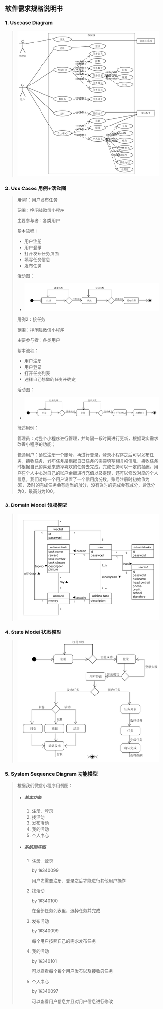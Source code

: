 ## 软件需求规格说明书

### 1. Usecase Diagram

> ![61](/images/61.png)

### 2. Use Cases 用例+活动图

> 用例1：用户发布任务
>
> 范围：挣闲钱微信小程序
>
> 主要参与者：各类用户
>
> 基本流程：
>
> * 用户注册
> * 用户登录
> * 打开发布任务页面
> * 填写任务信息
> * 发布任务
>
> 活动图：
>
> * ![62](/images/62.png)
>
> 用例2：接任务
>
> 范围：挣闲钱微信小程序
>
> 主要参与者：各类用户
>
> 基本流程：
>
> * 用户注册
> * 用户登录
> * 打开任务列表
> * 选择自己想做的任务并确定
>
> 活动图：
>
> * ![621](/images/621.png)
>
> 简述用例：
>
> 管理员：对整个小程序进行管理，并每隔一段时间进行更新，根据现实需求改善小程序的功能；
>
> 普通用户：通过注册一个账号，再进行登录，登录小程序之后可以发布任务、接收任务，发布任务是根据自己任务的需要填写相关的信息，接收任务时根据自己的喜爱来选择喜欢的任务去完成，完成任务可以一定的报酬。用户在个人中心对自己的账户余额进行充值以及提现，还可以修改对应的个人信息。我们对每一个用户设置了一个信用度分数，账号注册时初始值为80，及时的完成任务会有适当的加分，没有及时的完成会有减分，最低分为0，最高分为100。

### 3. Domain Model 领域模型

> ![63](/images/63.png)

### 4. State Model 状态模型

> ![64](/images/64.png)

### 5. System Sequence Diagram 功能模型

> 根据我们微信小程序用例图：
>
> * ##### 基本功能
>
>   1. 注册、登录
>   2. 找活动
>   3. 发布活动
>   4. 我的活动
>   5. 个人中心
>
> * ##### 系统顺序图
>
>   1. 注册、登录
>
>      by 16340099
>
>      用户先需要注册、登录之后才能进行其他用户操作
>
>   2. 找活动
>
>      by 16340100
>
>      在全部任务列表里，选择任务并完成
>
>   3. 发布活动
>
>      by 16340099 
>
>      每个用户按照自己的需求发布任务
>
>   4. 我的活动
>
>      by 16340101
>
>      可以查看每个每个用户发布以及接收的任务
>
>   5. 个人中心
>
>      by 16340097
>
>      可以查看用户信息并且对用户信息进行修改

